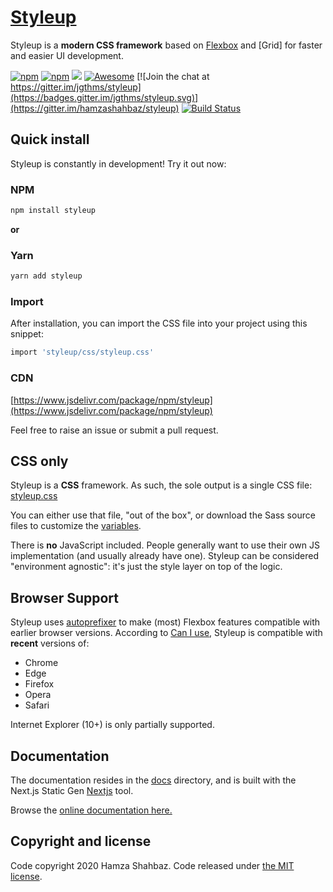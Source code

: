 # [Styleup](https://styleup.dev)

Styleup is a **modern CSS framework** based on [Flexbox](https://developer.mozilla.org/en-US/docs/Web/CSS/CSS_Flexible_Box_Layout/Using_CSS_flexible_boxes) and [Grid] for faster and easier UI development.

[![npm](https://img.shields.io/npm/v/styleup.svg)][npm-link]
[![npm](https://img.shields.io/npm/dm/styleup.svg)][npm-link]
[![](https://data.jsdelivr.com/v1/package/npm/styleup/badge)](https://www.jsdelivr.com/package/npm/styleup)
[![Awesome][awesome-badge]][awesome-link]
[![Join the chat at https://gitter.im/jgthms/styleup](https://badges.gitter.im/jgthms/styleup.svg)](https://gitter.im/hamzashahbaz/styleup)
[![Build Status](https://travis-ci.org/hamzashahbaz/styleup.svg?branch=master)](https://travis-ci.org/jgthms/styleup)

## Quick install

Styleup is constantly in development! Try it out now:

### NPM

```sh
npm install styleup
```

**or**

### Yarn

```sh
yarn add styleup
```

### Import

After installation, you can import the CSS file into your project using this snippet:

```sh
import 'styleup/css/styleup.css'
```

### CDN

[https://www.jsdelivr.com/package/npm/styleup](https://www.jsdelivr.com/package/npm/styleup)

Feel free to raise an issue or submit a pull request.

## CSS only

Styleup is a **CSS** framework. As such, the sole output is a single CSS file: [styleup.css](https://github.com/hamzashahabz/styleup/blob/master/css/styleup.css)

You can either use that file, "out of the box", or download the Sass source files to customize the [variables](https://styleup.dev/documentation/overview/variables/).

There is **no** JavaScript included. People generally want to use their own JS implementation (and usually already have one). Styleup can be considered "environment agnostic": it's just the style layer on top of the logic.

## Browser Support

Styleup uses [autoprefixer](https://github.com/postcss/autoprefixer) to make (most) Flexbox features compatible with earlier browser versions. According to [Can I use](https://caniuse.com/#feat=flexbox), Styleup is compatible with **recent** versions of:

-   Chrome
-   Edge
-   Firefox
-   Opera
-   Safari

Internet Explorer (10+) is only partially supported.

## Documentation

The documentation resides in the [docs](docs) directory, and is built with the Next.js Static Gen [Nextjs](https://nextjs.org/) tool.

Browse the [online documentation here.](https://styleup.dev/documentation/overview/start/)

## Copyright and license

Code copyright 2020 Hamza Shahbaz. Code released under [the MIT license](https://github.com/hamzashahbaz/styleup/blob/master/LICENSE).

[npm-link]: https://www.npmjs.com/package/styleup
[awesome-link]: https://github.com/awesome-css-group/awesome-css
[awesome-badge]: https://cdn.rawgit.com/sindresorhus/awesome/d7305f38d29fed78fa85652e3a63e154dd8e8829/media/badge.svg
